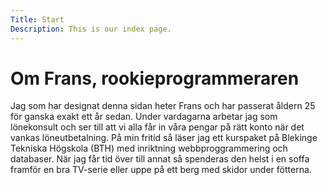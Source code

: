 ```yaml
---
Title: Start
Description: This is our index page.
---
```


Om Frans, rookieprogrammeraren
==========================

Jag som har designat denna sidan heter Frans och har passerat åldern 25 för ganska exakt ett år sedan. 
Under vardagarna arbetar jag som lönekonsult och ser till att vi alla får in våra pengar på rätt konto när det vankas löneutbetalning.
På min fritid så läser jag ett kurspaket på Blekinge Tekniska Högskola (BTH) med inriktning webbproggrammering och databaser. När jag får tid över till annat så spenderas den helst i en soffa framför en bra TV-serie eller uppe på ett berg med skidor under fötterna. 

